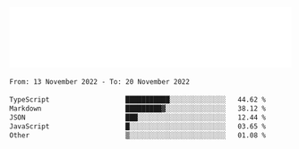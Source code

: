 [![](./hello.svg)](https://blog.yrobot.top?ref=github-yrobot)

<!--START_SECTION:waka-->

```text
From: 13 November 2022 - To: 20 November 2022

TypeScript                   ███████████░░░░░░░░░░░░░░   44.62 %
Markdown                     █████████▓░░░░░░░░░░░░░░░   38.12 %
JSON                         ███░░░░░░░░░░░░░░░░░░░░░░   12.44 %
JavaScript                   █░░░░░░░░░░░░░░░░░░░░░░░░   03.65 %
Other                        ▒░░░░░░░░░░░░░░░░░░░░░░░░   01.08 %
```

<!--END_SECTION:waka-->
